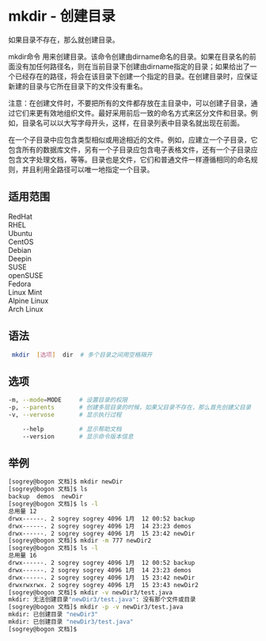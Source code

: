 # mkdir - 创建目录

 如果目录不存在，那么就创建目录。

 mkdir命令 用来创建目录。该命令创建由dirname命名的目录。如果在目录名的前面没有加任何路径名，则在当前目录下创建由dirname指定的目录；如果给出了一个已经存在的路径，将会在该目录下创建一个指定的目录。在创建目录时，应保证新建的目录与它所在目录下的文件没有重名。 

注意：在创建文件时，不要把所有的文件都存放在主目录中，可以创建子目录，通过它们来更有效地组织文件。最好采用前后一致的命名方式来区分文件和目录。例如，目录名可以以大写字母开头，这样，在目录列表中目录名就出现在前面。

在一个子目录中应包含类型相似或用途相近的文件。例如，应建立一个子目录，它包含所有的数据库文件，另有一个子目录应包含电子表格文件，还有一个子目录应包含文字处理文档，等等。目录也是文件，它们和普通文件一样遵循相同的命名规则，并且利用全路径可以唯一地指定一个目录。


## 适用范围

<!-- <div class="svg linux">Linux</div> -->
<div class="svg redhat">RedHat</div>
<div class="svg rhel">RHEL</div>
<div class="svg ubuntu">Ubuntu</div>
<div class="svg centos">CentOS</div>
<div class="svg debian">Debian</div>
<div class="svg deepin">Deepin</div>
<div class="svg suse">SUSE</div>
<div class="svg opensuse">openSUSE</div>
<div class="svg fedora">Fedora</div>
<div class="svg linuxmint">Linux Mint</div>
<!-- <div class="svg mxlinux">MX Linux</div> -->
<div class="svg alpinelinux">Alpine Linux</div>
<div class="svg archlinux">Arch Linux</div>

## 语法

``` bash
 mkdir  [选项]  dir  # 多个目录之间用空格隔开
```

## 选项

``` bash
-m, --mode=MODE     # 设置目录的权限
-p, --parents       # 创建多层目录的时候，如果父目录不存在，那么首先创建父目录
-v, --vervose       # 显示执行过程

    --help          # 显示帮助文档
    --version       # 显示命令版本信息
```


## 举例

``` bash
[sogrey@bogon 文档]$ mkdir newDir
[sogrey@bogon 文档]$ ls
backup  demos  newDir
[sogrey@bogon 文档]$ ls -l
总用量 12
drwx------. 2 sogrey sogrey 4096 1月  12 00:52 backup
drwx------. 2 sogrey sogrey 4096 1月  14 23:23 demos
drwx------. 2 sogrey sogrey 4096 1月  15 23:42 newDir
[sogrey@bogon 文档]$ mkdir -m 777 newDir2
[sogrey@bogon 文档]$ ls -l
总用量 16
drwx------. 2 sogrey sogrey 4096 1月  12 00:52 backup
drwx------. 2 sogrey sogrey 4096 1月  14 23:23 demos
drwx------. 2 sogrey sogrey 4096 1月  15 23:42 newDir
drwxrwxrwx. 2 sogrey sogrey 4096 1月  15 23:43 newDir2
[sogrey@bogon 文档]$ mkdir -v newDir3/test.java
mkdir: 无法创建目录"newDir3/test.java": 没有那个文件或目录
[sogrey@bogon 文档]$ mkdir -p -v newDir3/test.java
mkdir: 已创建目录 "newDir3"
mkdir: 已创建目录 "newDir3/test.java"
[sogrey@bogon 文档]$ 
```

